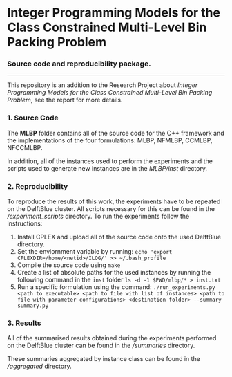# Integer Programming Models for the Class Constrained Multi-Level Bin Packing Problem

### Source code and reproducibility package.
-	-----
This repository is an addition to the Research Project about *Integer Programming Models for the Class Constrained Multi-Level Bin Packing Problem*, see the report for more details.
### 1. Source Code
The **MLBP** folder contains all of the source code for the C++ framework and the implementations of the four formulations:
MLBP, NFMLBP, CCMLBP, NFCCMLBP.

In addition, all of the instances used to perform the experiments and the scripts used to generate new instances are in the *MLBP/inst* directory.


### 2. Reproducibility
To reproduce the results of this work, the experiments have to be repeated on the DelftBlue cluster. All scripts necessary for this can be found in the */experiment_scripts* directory.
To run the experiments follow the instructions:

1. Install CPLEX and upload all of the source code onto the used DelftBlue directory.
2. Set the enviornment variable by running: 
`echo 'export CPLEXDIR=/home/<netid>/ILOG/' >> ~/.bash_profile`
3. Compile the source code using `make`
4. Create a list of absolute paths for the used instances by running the following command in the `inst` folder
`ls -d -1 $PWD/mlbp/* > inst.txt`
5. Run a specific formulation using the command: 
`./run_experiments.py <path to executable> <path to file with list of instances> <path to file with parameter configurations> <destination folder> --summary summary.py`


### 3. Results
All of the summarised results obtained during the experiments performed on the DelftBlue cluster can be found in the */summaries* directory.

These summaries aggregated by instance class can be found in the */aggregated* directory.